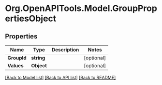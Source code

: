 
# Org.OpenAPITools.Model.GroupPropertiesObject

## Properties

Name | Type | Description | Notes
------------ | ------------- | ------------- | -------------
**GroupId** | **string** |  | [optional] 
**Values** | **Object** |  | [optional] 

[[Back to Model list]](../README.md#documentation-for-models)
[[Back to API list]](../README.md#documentation-for-api-endpoints)
[[Back to README]](../README.md)


